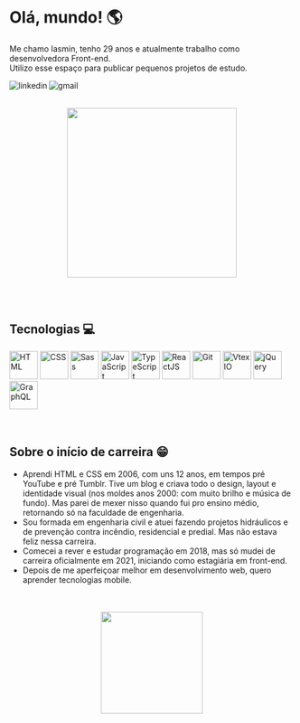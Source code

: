 <h1>Olá, mundo! 🌎</h1>
<p>Me chamo Iasmin, tenho 29 anos e atualmente trabalho como desenvolvedora Front-end. </br> Utilizo esse espaço para publicar pequenos projetos de estudo.</p> 

<div display="inline-block" align="left">
<a href="https://www.linkedin.com/in/iasminln/" target="_blank">
<img loading="lazy" align="left" src="https://img.shields.io/badge/LinkedIn-0077B5?style=for-the-badge&logo=linkedin&logoColor=white" alt="linkedin" />
</a>
<a href="mailto:iasmin.ln94@gmail.com">
<img loading="lazy" align="left" src="https://img.shields.io/badge/Gmail-D14836?style=for-the-badge&logo=gmail&logoColor=white" alt="gmail" />
</a>
</div>

</br>
</br>

<p align="center">
<img align="center" src="https://cdn.discordapp.com/attachments/1003853007319990425/1143287804076494918/Group_24.png" width="300px"  />
</p>

</br>
</br>

<h2>Tecnologias 💻</h2>
<div display="inline-block" align="left">
<img loading="lazy" src="https://cdn.jsdelivr.net/gh/devicons/devicon/icons/html5/html5-original.svg" width="50" height="50" title="HTML" />
<img loading="lazy" src="https://cdn.jsdelivr.net/gh/devicons/devicon/icons/css3/css3-original.svg" width="50" height="50" title="CSS" />
<img loading="lazy" src="https://cdn.jsdelivr.net/gh/devicons/devicon/icons/sass/sass-original.svg" width="50" height="50" title="Sass" />
<img loading="lazy" src="https://cdn.jsdelivr.net/gh/devicons/devicon/icons/javascript/javascript-original.svg" width="50" height="50" title="JavaScript" />
<img loading="lazy" src="https://cdn.jsdelivr.net/gh/devicons/devicon/icons/typescript/typescript-original.svg" width="50" height="50" title="TypeScript" />
<img loading="lazy" src="https://cdn.jsdelivr.net/gh/devicons/devicon/icons/react/react-original.svg" width="50" height="50" title="ReactJS" />
<img loading="lazy" src="https://cdn.jsdelivr.net/gh/devicons/devicon/icons/git/git-original.svg" width="50" height="50" title="Git" />
<img loading="lazy" src="https://cdn.discordapp.com/attachments/1003853007319990425/1004026079192809543/logo-vtex.png" width="50" height="50" title="Vtex IO" /> 
<img loading="lazy" src="https://cdn.jsdelivr.net/gh/devicons/devicon/icons/jquery/jquery-plain-wordmark.svg" width="50" height="50" title="jQuery" />    
<img loading="lazy" src="https://cdn.jsdelivr.net/gh/devicons/devicon/icons/graphql/graphql-plain.svg" width="50" height="50" title="GraphQL" /> 
</div>
</br>
</br>


<h2 align="left">Sobre o início de carreira 😁</h2>
<ul>
<li>Aprendi HTML e CSS em 2006, com uns 12 anos, em tempos pré YouTube e pré Tumblr. Tive um blog e criava todo o design, layout e identidade visual (nos moldes anos 2000: com muito brilho e música de fundo). Mas parei de mexer nisso quando fui pro ensino médio, retornando só na faculdade de engenharia.</li>
<li>Sou formada em engenharia civil e atuei fazendo projetos hidráulicos e de prevenção contra incêndio, residencial e predial. Mas não estava feliz nessa carreira.</li>
<li>Comecei a rever e estudar programação em 2018, mas só mudei de carreira oficialmente em 2021, iniciando como estagiária em front-end. </li>
<li>Depois de me aperfeiçoar melhor em desenvolvimento web, quero aprender tecnologias mobile.</li>
</ul>

</br>
</br>

<div align="center">
<a href="https://github.com/iasminln">
<img height="180em" src="https://github-readme-stats.vercel.app/api/top-langs/?username=iasminln&layout=compact&langs_count=7&theme=dracula"/>
<!-- <img height="180em" src="https://github-readme-stats.vercel.app/api?username=iasminln&show_icons=true&theme=dracula&include_all_commits=true&count_private=true"/> -->
</div>

